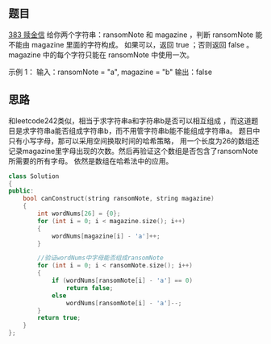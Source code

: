 ## 题目
[383 赎金信](https://leetcode-cn.com/problems/ransom-note/)
给你两个字符串：ransomNote 和 magazine ，判断 ransomNote 能不能由 magazine 里面的字符构成。
如果可以，返回 true ；否则返回 false 。magazine 中的每个字符只能在 ransomNote 中使用一次。

示例 1：
输入：ransomNote = "a", magazine = "b"
输出：false
## 思路
和leetcode242类似，相当于求字符串a和字符串b是否可以相互组成 ，而这道题目是求字符串a能否组成字符串b，而不用管字符串b能不能组成字符串a。
题目中只有小写字母，那可以采用空间换取时间的哈希策略， 用一个长度为26的数组还记录magazine里字母出现的次数。然后再验证这个数组是否包含了ransomNote所需要的所有字母。
依然是数组在哈希法中的应用。
```cpp
class Solution
{
public:
    bool canConstruct(string ransomNote, string magazine)
    {
        int wordNums[26] = {0};
        for (int i = 0; i < magazine.size(); i++)
        {
            wordNums[magazine[i] - 'a']++;
        }

        //验证wordNums中字母能否组成ransomNote
        for (int i = 0; i < ransomNote.size(); i++)
        {
            if (wordNums[ransomNote[i] - 'a'] == 0)
                return false;
            else
                wordNums[ransomNote[i] - 'a']--;
        }
        return true;
    }
};
```
